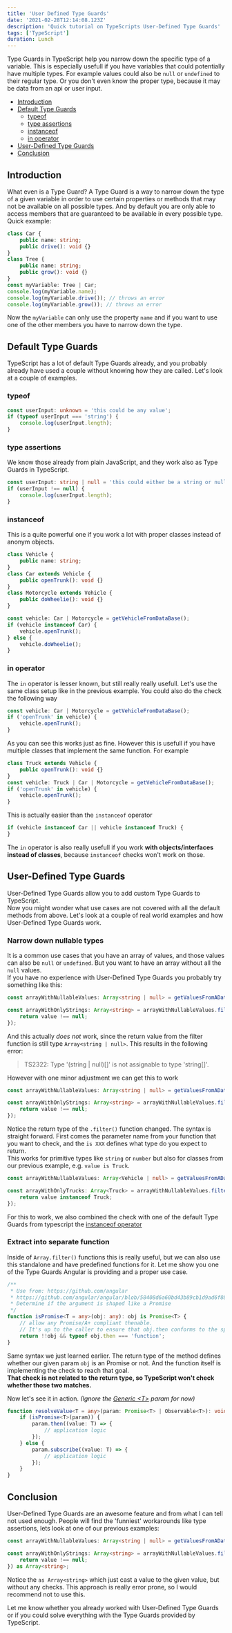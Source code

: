 ```yaml
---
title: 'User Defined Type Guards'
date: '2021-02-28T12:14:08.123Z'
description: 'Quick tutorial on TypeScripts User-Defined Type Guards'
tags: ['TypeScript']
duration: Lunch
---
```


Type Guards in TypeScript help you narrow down the specific type of a variable. This is especially usefull if you have variables
that could potentially have multiple types. For example values could also be `null` or `undefined` to their regular type.
Or you don't even know the proper type, because it may be data from an api or user input.

- [Introduction](#introduction)
- [Default Type Guards](#default-type-guards)
    - [typeof](#typeof)
    - [type assertions](#type-assertions)
    - [instanceof](#instanceof)
    - [in operator](#in-operator)
- [User-Defined Type Guards](#user-defined-type-guards)
- [Conclusion](#conclusion)

## Introduction

What even is a Type Guard? A Type Guard is a way to narrow down the type of a given variable in order to use certain
properties or methods that may not be available on all possible types. And by default you are only able to access
members that are guaranteed to be available in every possible type. Quick example:

```typescript
class Car {
    public name: string;
    public drive(): void {}
}
class Tree {
    public name: string;
    public grow(): void {}
}
const myVariable: Tree | Car;
console.log(myVariable.name);
console.log(myVariable.drive()); // throws an error
console.log(myVariable.grow()); // throws an error
```

Now the `myVariable` can only use the property `name` and if you want to use one of the other members you have to narrow
down the type.

## Default Type Guards

TypeScript has a lot of default Type Guards already, and you probably already have used a couple without knowing how they
are called. Let's look at a couple of examples.

### typeof

```typescript
const userInput: unknown = 'this could be any value';
if (typeof userInput === 'string') {
    console.log(userInput.length);
}
```

### type assertions

We know those already from plain JavaScript, and they work also as Type Guards in TypeScript.

```typescript
const userInput: string | null = 'this could either be a string or null';
if (userInput !== null) {
    console.log(userInput.length);
}
```

### instanceof

This is a quite powerful one if you work a lot with proper classes instead of anonym objects.

```typescript
class Vehicle {
    public name: string;
}
class Car extends Vehicle {
    public openTrunk(): void {}
}
class Motorcycle extends Vehicle {
    public doWheelie(): void {}
}

const vehicle: Car | Motorcycle = getVehicleFromDataBase();
if (vehicle instanceof Car) {
    vehicle.openTrunk();
} else {
    vehicle.doWheelie();
}
```

### in operator

The `in` operator is lesser known, but still really really usefull. Let's use the same class setup like
in the previous example. You could also do the check the following way

```typescript
const vehicle: Car | Motorcycle = getVehicleFromDataBase();
if ('openTrunk' in vehicle) {
    vehicle.openTrunk();
}
```

As you can see this works just as fine. However this is usefull if you have multiple classes that implement the
same function. For example

```typescript
class Truck extends Vehicle {
    public openTrunk(): void {}
}
const vehicle: Truck | Car | Motorcycle = getVehicleFromDataBase();
if ('openTrunk' in vehicle) {
    vehicle.openTrunk();
}
```

This is actually easier than the `instanceof` operator

```typescript
if (vehicle instanceof Car || vehicle instanceof Truck) {
}
```

The `in` operator is also really usefull if you work **with objects/interfaces instead of classes**, because `instanceof` checks
won't work on those.

## User-Defined Type Guards

User-Defined Type Guards allow you to add custom Type Guards to TypeScript.  
Now you might wonder what use cases are not covered with all the default methods from above. Let's look at a couple of
real world examples and how User-Defined Type Guards work.

### Narrow down nullable types

It is a common use cases that you have an array of values, and those values can also be `null` or `undefined`.
But you want to have an array without all the `null` values.  
If you have no experience with User-Defined Type Guards you probably try something like this:

```typescript
const arrayWithNullableValues: Array<string | null> = getValuesFromADataBase();

const arrayWithOnlyStrings: Array<string> = arrayWithNullableValues.filter((value: string | null): boolean => {
    return value !== null;
});
```

And this actually _does not_ work, since the return value from the filter function is still type `Array<string | null>`.
This results in the following error:

> TS2322: Type '(string | null)[]' is not assignable to type 'string[]'.

However with one minor adjustment we can get this to work

```typescript
const arrayWithNullableValues: Array<string | null> = getValuesFromADataBase();

const arrayWithOnlyStrings: Array<string> = arrayWithNullableValues.filter((value: string | null): value is string => {
    return value !== null;
});
```

Notice the return type of the `.filter()` function changed. The syntax is straight forward. First comes the parameter
name from your function that you want to check, and the `is XXX` defines what type do you expect to return.  
This works for primitive types like `string` or `number` but also for classes from our previous example, e.g.
`value is Truck`.

```typescript
const arrayWithNullableValues: Array<Vehicle | null> = getValuesFromADataBase();

const arrayWithOnlyTrucks: Array<Truck> = arrayWithNullableValues.filter((value: Vehicle | null): value is Truck => {
    return value instanceof Truck;
});
```

For this to work, we also combined the check with one of the default Type Guards from typescript the [instanceof operator](#instanceof)

### Extract into separate function

Inside of `Array.filter()` functions this is really useful, but we can also use this standalone and have predefined functions for
it. Let me show you one of the Type Guards Angular is providing and a proper use case.

```typescript
/**
 * Use from: https://github.com/angular
 * https://github.com/angular/angular/blob/58408d6a60bd43b89cb1d9ad6f8812c8e696d42d/packages/compiler/src/util.ts#L225
 * Determine if the argument is shaped like a Promise
 */
function isPromise<T = any>(obj: any): obj is Promise<T> {
    // allow any Promise/A+ compliant thenable.
    // It's up to the caller to ensure that obj.then conforms to the spec
    return !!obj && typeof obj.then === 'function';
}
```

Same syntax we just learned earlier. The return type of the method defines whether our given param `obj` is an Promise
or not. And the function itself is implementing the check to reach that goal.  
**That check is not related to the return type, so TypeScript won't check whether those two matches.**

Now let's see it in action. _(Ignore the [Generic \<T\>](https://www.typescriptlang.org/docs/handbook/generics.html) param for now)_

```typescript
function resolveValue<T = any>(param: Promise<T> | Observable<T>): void {
    if (isPromise<T>(param)) {
        param.then((value: T) => {
            // application logic
        });
    } else {
        param.subscribe((value: T) => {
            // application logic
        });
    }
}
```

## Conclusion

User-Defined Type Guards are an awesome feature and from what I can tell not used enough. People will find the 'funniest'
workarounds like type assertions, lets look at one of our previous examples:

```typescript
const arrayWithNullableValues: Array<string | null> = getValuesFromADataBase();

const arrayWithOnlyStrings: Array<string> = arrayWithNullableValues.filter((value: string | null): boolean => {
    return value !== null;
}) as Array<string>;
```

Notice the `as Array<string>` which just cast a value to the given value, but without any checks. This approach is
really error prone, so I would recommend not to use this.

Let me know whether you already worked with User-Defined Type Guards or if you could solve everything with the
Type Guards provided by TypeScript.
